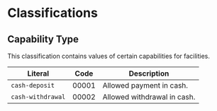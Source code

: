    
Classifications
===============

Capability Type
-------------- 
This classification contains values of certain capabilities for facilities.

Literal                       | Code   | Description
------------------------------|--------|-------------------------------------------
`cash-deposit`                | 00001  | Allowed payment in cash.
`cash-withdrawal`             | 00002  | Allowed withdrawal in cash.

